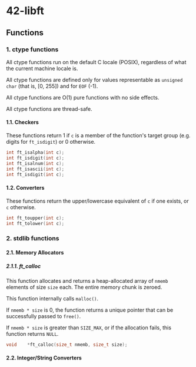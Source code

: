 # 42-libft

## Functions

### 1. ctype functions

All ctype functions run on the default C locale (POSIX), regardless
of what the current machine locale is.

All ctype functions are defined only for values representable as
`unsigned char` (that is, [0, 255]) and for `EOF` (-1).

All ctype functions are O(1) pure functions with no side effects.

All ctype functions are thread-safe.

#### 1.1. Checkers

These functions return 1 if `c` is a member of the function's target
group (e.g. digits for `ft_isdigit`) or 0 otherwise.

```C
int	ft_isalpha(int c);
int	ft_isdigit(int c);
int	ft_isalnum(int c);
int	ft_isascii(int c);
int	ft_isdigit(int c);
```

#### 1.2. Converters

These functions return the upper/lowercase equivalent of `c` if one
exists, or `c` otherwise.

```C
int	ft_toupper(int c);
int	ft_tolower(int c);
```

### 2. stdlib functions

#### 2.1. Memory Allocators

##### 2.1.1. ft_calloc

This function allocates and returns a heap-allocated array of `nmemb`
elements of size `size` each. The entire memory chunk is zeroed.

This function internally calls `malloc()`.

If `nmemb * size` is 0, the function returns a unique pointer that can
be successfully passed to `free()`.

If `nmemb * size` is greater than `SIZE_MAX`, or if the allocation
fails, this function returns `NULL`.

```C
void	*ft_calloc(size_t nmemb, size_t size);
```

#### 2.2. Integer/String Converters
